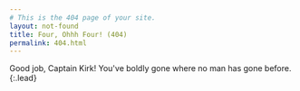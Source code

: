 ```yaml
---
# This is the 404 page of your site.
layout: not-found
title: Four, Ohhh Four! (404)
permalink: 404.html
---
```


Good job, Captain Kirk! You've boldly gone where no man has gone before.
{:.lead}
